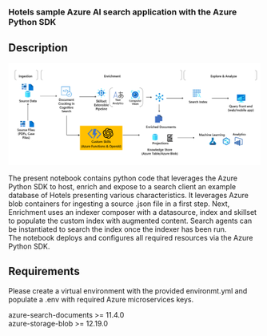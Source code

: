 ### Hotels sample Azure AI search application with the Azure Python SDK

## Description

![schema](skills-archi.png)

The present notebook contains python code that leverages the Azure Python SDK to host, enrich and expose to a search client an example database of Hotels presenting various characteristics.   It leverages Azure blob containers for ingesting a source .json file in a first step. Next, Enrichment uses an indexer composer with a datasource, index and skillset to populate the custom index with augmented content. Search agents can be instantiated to search the index once the indexer has been run.  
The notebook deploys and configures all required resources via the Azure Python SDK.  

## Requirements

Please create a virtual environment with the provided environmt.yml and populate a .env with required Azure microservices keys.

azure-search-documents >= 11.4.0  
azure-storage-blob >= 12.19.0  
